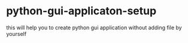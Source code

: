 # python-gui-applicaton-setup
this will help you to create python gui application without adding file by yourself
